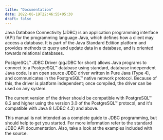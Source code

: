 ```yaml
---
title: "Documentation"
date: 2022-06-19T22:46:55+05:30
draft: false
---
```


Java Database Connectivity (JDBC) is an application programming interface (API) for
the programming language Java, which defines how a client may access a database.
It is part of the Java Standard Edition platform and provides methods to query and
update data in a database, and is oriented towards relational databases.

PostgreSQL™ JDBC Driver (pgJDBC for short) allows Java programs to connect to a PostgreSQL™
database using standard, database independent Java code. Is an open source JDBC driver
written in Pure Java (Type 4), and communicates in the PostgreSQL™ native network protocol.
Because of this, the driver is platform independent; once compiled, the driver
can be used on any system.

The current version of the driver should be compatible with PostgreSQL™ 8.2 and higher
using the version 3.0 of the PostgreSQL™ protocol, and it's compatible with Java 8 (JDBC 4.2) and above.

This manual is not intended as a complete guide to JDBC programming, but should
help to get you started. For more information refer to the standard JDBC API
documentation. Also, take a look at the examples included with the source.
